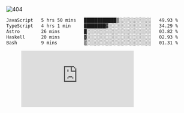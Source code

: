 ![404](https://user-images.githubusercontent.com/378023/89412096-6f759d80-d761-11ea-8c57-84b30ef3f2b1.png)
<!--START_SECTION:waka-->

```txt
JavaScript   5 hrs 50 mins   ████████████▒░░░░░░░░░░░░   49.93 %
TypeScript   4 hrs 1 min     ████████▓░░░░░░░░░░░░░░░░   34.29 %
Astro        26 mins         █░░░░░░░░░░░░░░░░░░░░░░░░   03.82 %
Haskell      20 mins         ▓░░░░░░░░░░░░░░░░░░░░░░░░   02.93 %
Bash         9 mins          ▒░░░░░░░░░░░░░░░░░░░░░░░░   01.31 %
```

<!--END_SECTION:waka-->
<figure><embed src="https://wakatime.com/share/@018b853e-267a-435d-a858-33e2b098b9d7/f3c3aa68-553a-4373-a9f9-2d456f62f780.svg"></embed></figure>
